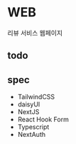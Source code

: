 # WEB
리뷰 서비스 웹페이지

## todo


## spec

- TailwindCSS
- daisyUI
- NextJS
- React Hook Form
- Typescript
- NextAuth

